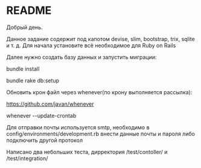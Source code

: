 # README

Добрый день.

Данное задание содержит под капотом devise, slim, bootstrap, trix, sqlite и т. д. 
Для начала установите всё необходимое для Ruby on Rails

Далее нужно создать базу данных и запустить миграции: 

bundle install 

bundle rake db:setup

Обновить крон файл через whenever(по крону выполняется рассылка):

https://github.com/javan/whenever 

whenever --update-crontab

Для отправки почты используется smtp, необходимо в config/environments/development.rb внести данные почты и пароля либо подключить другой протокол

Написано два небольших теста, дирректория /test/contoller/ и /test/integration/
